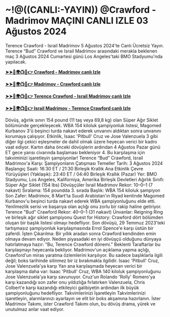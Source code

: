 #  ~!@((CANLI:-YAYIN)) @Crawford - Madrimov MAÇINI CANLI IZLE 03 Ağustos 2024

Terence Crawford - Israil Madrimov 5 Ağustos 2024'te Canlı Ücretsiz Yayın. Terence “Bud” Crawford ve Israil Madrimov arasındaki merakla beklenen maç 3 Ağustos 2024 Cumartesi günü Los Angeles'taki BMO Stadyumu'nda yapılacak.

**[➤➤🔴🌍📺📱👉 Crawford - Madrimov canlı Izle](https://cutt.ly/YezX4kSX)**

**[➤➤🔴🌍📺📱👉 Madrimov - Crawford canlı Izle](https://cutt.ly/YezX4kSX)**

**[➤➤🔴🌍📺📱👉 Terence Crawford - Israil Madrimov canlı Izle](https://cutt.ly/YezX4kSX)**

**[➤➤🔴🌍📺📱👉 Israil Madrimov - Terence Crawford canlı Izle](https://cutt.ly/YezX4kSX)**

Dövüş, ağırlık sınırı 154 pound (11 taş veya 69,8 kg) olan Süper Ağır Siklet bölümünde gerçekleşecek. WBA 154 kiloluk şampiyonluk listesi, Magomed Kurbanov 3'ü beşinci turda nakavt ederek unvanını aldıktan sonra unvanını korumaya çalışıyor.
Etkinlik, Isaac 'Pitbull' Cruz ve Jose Valenzuela 3 gibi diğer ilgi çekici eşleşmeler de dahil olmak üzere heyecan verici bir kadro vaat ediyor. Kartın daha önceki dövüşlerin ardından 4 Ağustos Pazar günü ET gece yarısı civarında başlaması bekleniyor 4. Bu karşılaşma için takviminizi işaretleyin şampiyonlar!
Terence “Bud” Crawford, Israil Madrimov'a Karşı: Şampiyonların Çatışması
Temeller
Tarih: 3 Ağustos 2024
Başlangıç ​​Saati: 16:30 ET / 21:30 Birleşik Krallık
Ana Etkinlik Çevre Yürüyüşleri (Yaklaşık): 23:40 ET / 04:40 Birleşik Krallık (Pazar)
Yer: BMO Stadyumu, Los Angeles, Kaliforniya, Amerika Birleşik Devletleri
Ağırlık Sınıfı: Süper Ağır Siklet (154 lbs)
Dövüşçüler
İsrail Madrimov
Rekor: 10–0–1 (7 nakavt)
Sıralama: 154 poundda 3. sırada
Başlık: WBA 154 kiloluk şampiyon
Son Zafer: Madrimov, 8 Mart'ta Suudi Arabistan'ın Riyad kentinde Magomed Kurbanov'u beşinci turda nakavt ederek WBA şampiyonluğunu elde etti. Yenilmezlik serisi ve başarıya olan açlığı onu zorlu bir rakip haline getiriyor.
Terence "Bud" Crawford
Rekor: 40–0–1 (31 nakavt)
Ünvanlar: Reigning Ring ve birleşik ağır siklet şampiyonu
Quest for History: Crawford dört bölümden oluşan bir başlık listesi olmayı hedefliyor. Son dövüşü, 29 Temmuz 2023'teki tartışmasız şampiyonluk karşılaşmasında Errol Spence'e karşı üstün bir zaferdi.
İşten Çıkarılma: Bir yıllık aradan sonra Crawford kendinden emin olmaya devam ediyor. Neden piyasadaki en iyi dövüşçü olduğunu dünyaya hatırlatmaya hazır: "Bu, Terence Crawford dönemi."
Beklenti
Taraftarlar bu karşılaşmayı heyecanla bekliyor. Madrimov'un açıklama yapma açlığı, Crawford'un miras yaratma özlemlerini karşılıyor. Bu sadece başlıklarla ilgili değil; boks tarihinde silinmez bir iz bırakmakla ilgilidir.
Isaac 'Pitbull' Cruz, Jose Valenzuela'ya karşı
Yan ana karşılaşmada heyecan verici bir karşılaşma daha var: Isaac 'Pitbull' Cruz, WBA 140 kiloluk şampiyonluğunu Jose Valenzuela'ya karşı savunuyor. Cruz'un Rolando 'Rolly' Romero'ya karşı kazandığı son zafer onu yıldızlığa fırlatırken Valenzuela, Chris Colbert'e karşı kazandığı etkileyici galibiyetin ardından ilk büyük şampiyonluğunu hedefliyor.
Takvimlerinizi İşaretleyin
Takvimlerinizi işaretleyin, alarmlarınızı ayarlayın ve elit bir boks akşamına hazırlanın. İster Madrimov Takımı, ister Crawford Takımı olun, bu dövüş drama, yürek ve unutulmaz anlar vaat ediyor.
